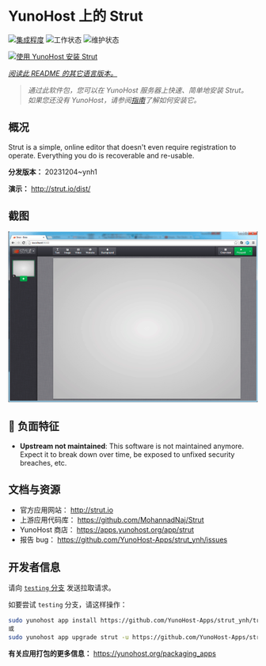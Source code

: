 <!--
注意：此 README 由 <https://github.com/YunoHost/apps/tree/master/tools/readme_generator> 自动生成
请勿手动编辑。
-->

# YunoHost 上的 Strut

[![集成程度](https://dash.yunohost.org/integration/strut.svg)](https://ci-apps.yunohost.org/ci/apps/strut/) ![工作状态](https://ci-apps.yunohost.org/ci/badges/strut.status.svg) ![维护状态](https://ci-apps.yunohost.org/ci/badges/strut.maintain.svg)

[![使用 YunoHost 安装 Strut](https://install-app.yunohost.org/install-with-yunohost.svg)](https://install-app.yunohost.org/?app=strut)

*[阅读此 README 的其它语言版本。](./ALL_README.md)*

> *通过此软件包，您可以在 YunoHost 服务器上快速、简单地安装 Strut。*  
> *如果您还没有 YunoHost，请参阅[指南](https://yunohost.org/install)了解如何安装它。*

## 概况

Strut is a simple, online editor that doesn't even require registration to operate. Everything you do is recoverable and re-usable.

**分发版本：** 20231204~ynh1

**演示：** <http://strut.io/dist/>

## 截图

![Strut 的截图](./doc/screenshots/screenshot.gif)

## :red_circle: 负面特征

- **Upstream not maintained**: This software is not maintained anymore. Expect it to break down over time, be exposed to unfixed security breaches, etc.

## 文档与资源

- 官方应用网站： <http://strut.io>
- 上游应用代码库： <https://github.com/MohannadNaj/Strut>
- YunoHost 商店： <https://apps.yunohost.org/app/strut>
- 报告 bug： <https://github.com/YunoHost-Apps/strut_ynh/issues>

## 开发者信息

请向 [`testing` 分支](https://github.com/YunoHost-Apps/strut_ynh/tree/testing) 发送拉取请求。

如要尝试 `testing` 分支，请这样操作：

```bash
sudo yunohost app install https://github.com/YunoHost-Apps/strut_ynh/tree/testing --debug
或
sudo yunohost app upgrade strut -u https://github.com/YunoHost-Apps/strut_ynh/tree/testing --debug
```

**有关应用打包的更多信息：** <https://yunohost.org/packaging_apps>
